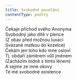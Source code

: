 ```yaml
---
title: Svobodné povolání
contentType: poetry
---
```


<section>

Čekaje příchod svého Anonyma  
Svobodný jako dítě v plence  
(Z obav před možnou luxací  
Svázané matkou do kozelce)  
Čekám jen toho kdo mne osloví  
Tj. obdaří záměrem vůlí jménem  
(Zacházím bídně s tímto lénem)  
A sejme ze mne okovy  
Té mé svobodné existence

</section>
